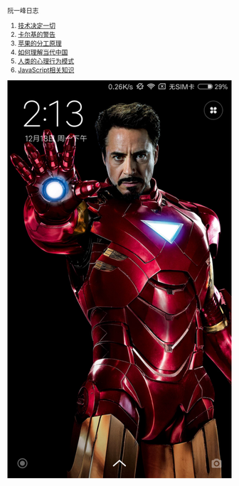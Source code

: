 阮一峰日志


1. [技术决定一切](http://www.ruanyifeng.com/survivor/future/technology-is-future.html "")
1. [卡尔基的警告](http://www.ruanyifeng.com/survivor/future/unabomber.html)
1. [苹果的分工原理](http://www.ruanyifeng.com/road/2013/2013-03-08-apple.html)
1. [如何理解当代中国](http://www.ruanyifeng.com/road/2013/2013-05-21-one-billion-customers.html#navbar)
1. [人类的心理行为模式](http://www.ruanyifeng.com/road/2013/2013-08-23-influence.html#navbar "")
1. [JavaScript相关知识](http://www.ruanyifeng.com/blog/javascript/ "")

![](https://github.com/haohao123456/haha/blob/master/Screenshot_2017-12-18-14-13-15-405_lockscreen.png)
